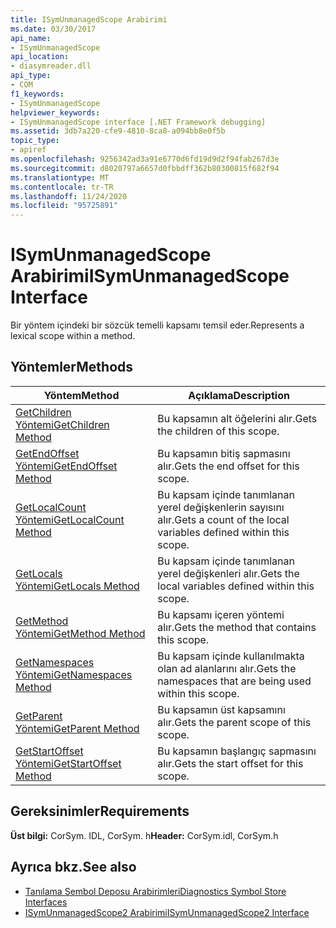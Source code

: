 ```yaml
---
title: ISymUnmanagedScope Arabirimi
ms.date: 03/30/2017
api_name:
- ISymUnmanagedScope
api_location:
- diasymreader.dll
api_type:
- COM
f1_keywords:
- ISymUnmanagedScope
helpviewer_keywords:
- ISymUnmanagedScope interface [.NET Framework debugging]
ms.assetid: 3db7a220-cfe9-4810-8ca8-a094bb8e0f5b
topic_type:
- apiref
ms.openlocfilehash: 9256342ad3a91e6770d6fd19d9d2f94fab267d3e
ms.sourcegitcommit: d8020797a6657d0fbbdff362b80300815f682f94
ms.translationtype: MT
ms.contentlocale: tr-TR
ms.lasthandoff: 11/24/2020
ms.locfileid: "95725891"
---
```

# <a name="isymunmanagedscope-interface"></a><span data-ttu-id="55258-102">ISymUnmanagedScope Arabirimi</span><span class="sxs-lookup"><span data-stu-id="55258-102">ISymUnmanagedScope Interface</span></span>

<span data-ttu-id="55258-103">Bir yöntem içindeki bir sözcük temelli kapsamı temsil eder.</span><span class="sxs-lookup"><span data-stu-id="55258-103">Represents a lexical scope within a method.</span></span>  
  
## <a name="methods"></a><span data-ttu-id="55258-104">Yöntemler</span><span class="sxs-lookup"><span data-stu-id="55258-104">Methods</span></span>  
  
|<span data-ttu-id="55258-105">Yöntem</span><span class="sxs-lookup"><span data-stu-id="55258-105">Method</span></span>|<span data-ttu-id="55258-106">Açıklama</span><span class="sxs-lookup"><span data-stu-id="55258-106">Description</span></span>|  
|------------|-----------------|  
|[<span data-ttu-id="55258-107">GetChildren Yöntemi</span><span class="sxs-lookup"><span data-stu-id="55258-107">GetChildren Method</span></span>](isymunmanagedscope-getchildren-method.md)|<span data-ttu-id="55258-108">Bu kapsamın alt öğelerini alır.</span><span class="sxs-lookup"><span data-stu-id="55258-108">Gets the children of this scope.</span></span>|  
|[<span data-ttu-id="55258-109">GetEndOffset Yöntemi</span><span class="sxs-lookup"><span data-stu-id="55258-109">GetEndOffset Method</span></span>](isymunmanagedscope-getendoffset-method.md)|<span data-ttu-id="55258-110">Bu kapsamın bitiş sapmasını alır.</span><span class="sxs-lookup"><span data-stu-id="55258-110">Gets the end offset for this scope.</span></span>|  
|[<span data-ttu-id="55258-111">GetLocalCount Yöntemi</span><span class="sxs-lookup"><span data-stu-id="55258-111">GetLocalCount Method</span></span>](isymunmanagedscope-getlocalcount-method.md)|<span data-ttu-id="55258-112">Bu kapsam içinde tanımlanan yerel değişkenlerin sayısını alır.</span><span class="sxs-lookup"><span data-stu-id="55258-112">Gets a count of the local variables defined within this scope.</span></span>|  
|[<span data-ttu-id="55258-113">GetLocals Yöntemi</span><span class="sxs-lookup"><span data-stu-id="55258-113">GetLocals Method</span></span>](isymunmanagedscope-getlocals-method.md)|<span data-ttu-id="55258-114">Bu kapsam içinde tanımlanan yerel değişkenleri alır.</span><span class="sxs-lookup"><span data-stu-id="55258-114">Gets the local variables defined within this scope.</span></span>|  
|[<span data-ttu-id="55258-115">GetMethod Yöntemi</span><span class="sxs-lookup"><span data-stu-id="55258-115">GetMethod Method</span></span>](isymunmanagedscope-getmethod-method.md)|<span data-ttu-id="55258-116">Bu kapsamı içeren yöntemi alır.</span><span class="sxs-lookup"><span data-stu-id="55258-116">Gets the method that contains this scope.</span></span>|  
|[<span data-ttu-id="55258-117">GetNamespaces Yöntemi</span><span class="sxs-lookup"><span data-stu-id="55258-117">GetNamespaces Method</span></span>](isymunmanagedscope-getnamespaces-method.md)|<span data-ttu-id="55258-118">Bu kapsam içinde kullanılmakta olan ad alanlarını alır.</span><span class="sxs-lookup"><span data-stu-id="55258-118">Gets the namespaces that are being used within this scope.</span></span>|  
|[<span data-ttu-id="55258-119">GetParent Yöntemi</span><span class="sxs-lookup"><span data-stu-id="55258-119">GetParent Method</span></span>](isymunmanagedscope-getparent-method.md)|<span data-ttu-id="55258-120">Bu kapsamın üst kapsamını alır.</span><span class="sxs-lookup"><span data-stu-id="55258-120">Gets the parent scope of this scope.</span></span>|  
|[<span data-ttu-id="55258-121">GetStartOffset Yöntemi</span><span class="sxs-lookup"><span data-stu-id="55258-121">GetStartOffset Method</span></span>](isymunmanagedscope-getstartoffset-method.md)|<span data-ttu-id="55258-122">Bu kapsamın başlangıç sapmasını alır.</span><span class="sxs-lookup"><span data-stu-id="55258-122">Gets the start offset for this scope.</span></span>|  
  
## <a name="requirements"></a><span data-ttu-id="55258-123">Gereksinimler</span><span class="sxs-lookup"><span data-stu-id="55258-123">Requirements</span></span>  

 <span data-ttu-id="55258-124">**Üst bilgi:** CorSym. IDL, CorSym. h</span><span class="sxs-lookup"><span data-stu-id="55258-124">**Header:** CorSym.idl, CorSym.h</span></span>  
  
## <a name="see-also"></a><span data-ttu-id="55258-125">Ayrıca bkz.</span><span class="sxs-lookup"><span data-stu-id="55258-125">See also</span></span>

- [<span data-ttu-id="55258-126">Tanılama Sembol Deposu Arabirimleri</span><span class="sxs-lookup"><span data-stu-id="55258-126">Diagnostics Symbol Store Interfaces</span></span>](diagnostics-symbol-store-interfaces.md)
- [<span data-ttu-id="55258-127">ISymUnmanagedScope2 Arabirimi</span><span class="sxs-lookup"><span data-stu-id="55258-127">ISymUnmanagedScope2 Interface</span></span>](isymunmanagedscope2-interface.md)
